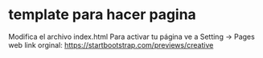 # template para hacer pagina 
Modifica el archivo index.html
Para activar tu página ve a Setting -> Pages
web link orginal: https://startbootstrap.com/previews/creative
